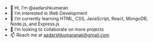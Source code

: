- 👋 Hi, I’m @aadarshkumaran
- 👀 I’m interested in Web Development
- 🌱 I’m currently learning HTML, CSS, JavaScript, React, MongoDB, Node.js, and Express.js
- 💞️ I’m looking to collaborate on more projects
- 📫 Reach me at aadarshkumaranak@gmail.com

<!---
aadarshkumaran/aadarshkumaran is a ✨ special ✨ repository because its `README.md` (this file) appears on your GitHub profile.
You can click the Preview link to take a look at your changes.
--->
